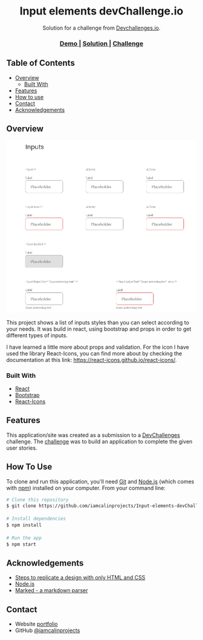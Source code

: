 <!-- Please update value in the {}  -->

<h1 align="center">Input elements devChallenge.io</h1>

<div align="center">
   Solution for a challenge from  <a href="http://devchallenges.io" target="_blank">Devchallenges.io</a>.
</div>

<div align="center">
  <h3>
    <a href="https://627fd8fed59750064264f704--aquamarine-basbousa-8635ce.netlify.app/">
      Demo
    </a>
    <span> | </span>
    <a href="https://github.com/iamcalinprojects/Input-elements-devChallenges">
      Solution
    </a>
    <span> | </span>
    <a href="https://devchallenges.io/challenges/TSqutYM4c5WtluM7QzGp">
      Challenge
    </a>
  </h3>
</div>

<!-- TABLE OF CONTENTS -->

## Table of Contents

- [Overview](#overview)
  - [Built With](#built-with)
- [Features](#features)
- [How to use](#how-to-use)
- [Contact](#contact)
- [Acknowledgements](#acknowledgements)

<!-- OVERVIEW -->

## Overview

![screenshot](https://raw.githubusercontent.com/iamcalinprojects/Input-devChallenges/main/Inputs.png)

This project shows a list of inputs styles than you can select according to your needs.
It was build in react, using bootstrap and props in order to get different types of inputs.

I have learned a little more about props and validation.
For the icon I have used the library React-Icons, you can find more about by checking the documentation at this link: https://react-icons.github.io/react-icons/.

### Built With

<!-- This section should list any major frameworks that you built your project using. Here are a few examples.-->

- [React](https://reactjs.org/)
- [Bootstrap](https://react-bootstrap.github.io/)
- [React-Icons](https://react-icons.github.io/react-icons/)

## Features

<!-- List the features of your application or follow the template. Don't share the figma file here :) -->

This application/site was created as a submission to a [DevChallenges](https://devchallenges.io/challenges) challenge. The [challenge](https://devchallenges.io/challenges/TSqutYM4c5WtluM7QzGp) was to build an application to complete the given user stories.

## How To Use

<!-- Example:  -->

To clone and run this application, you'll need [Git](https://git-scm.com) and [Node.js](https://nodejs.org/en/download/) (which comes with [npm](http://npmjs.com)) installed on your computer. From your command line:

```bash
# Clone this repository
$ git clone https://github.com/iamcalinprojects/Input-elements-devChallenges.git

# Install dependencies
$ npm install

# Run the app
$ npm start
```

## Acknowledgements

- [Steps to replicate a design with only HTML and CSS](https://devchallenges-blogs.web.app/how-to-replicate-design/)
- [Node.js](https://nodejs.org/)
- [Marked - a markdown parser](https://github.com/chjj/marked)

## Contact

- Website [portfolio](https://iamcalinprojects.github.io/portfolio/)
- GitHub [@iamcalinprojects](https://github.com/iamcalinprojects})
